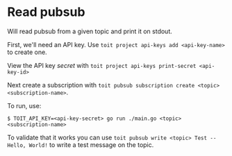 # Read pubsub

Will read pubsub from a given topic and print it on stdout.

First, we'll need an API key. Use `toit project api-keys add <api-key-name>` to create one.

View the API key *secret* with `toit project api-keys print-secret <api-key-id>`

Next create a subscription with `toit pubsub subscription create <topic> <subscription-name>`.

To run, use:
```
$ TOIT_API_KEY=<api-key-secret> go run ./main.go <topic> <subscription-name>
```

To validate that it works you can use `toit pubsub write <topic> Test -- Hello, World!` to write a test message on the topic.
